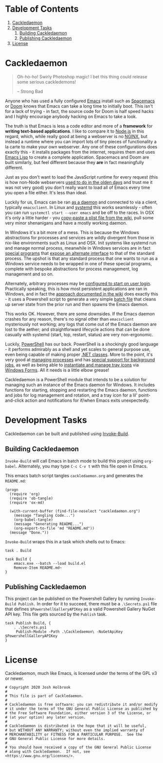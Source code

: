 
# Table of Contents

1.  [Cackledaemon](#org014b3fd)
2.  [Development Tasks](#orga549ef9)
    1.  [Building Cackledaemon](#org949092b)
    2.  [Publishing Cackledaemon](#org3ac1ee1)
3.  [License](#orgcfb4619)


<a id="org014b3fd"></a>

# Cackledaemon

> Oh-ho-ho! Swirly Photoshop magic! I bet this thing could release some serious
> cackledemons!
> 
> &#x2013; Strong Bad

Anyone who has used a fully configured [Emacs](https://www.gnu.org/software/emacs/) install such as [Spacemacs](https://www.spacemacs.org/) or [Doom](https://github.com/hlissner/doom-emacs)
knows that Emacs can take a long time to initially boot. This isn't for a lack
of trying - in fact, the source code for Doom is half speed hacks and I highly
encourage anybody hacking on Emacs to take a look.

The truth is that Emacs is less a code editor and more of a **framework** for
**writing text-based applications**. I like to compare it to [Node.js](https://nodejs.org) in this
regard, which, while really good at being a webserver is no [NGINX](https://www.nginx.com/), but instead a
runtime where you can import lots of tiny pieces of functionality a la carte to
make your own webserver. Any one of these configurations does exactly this - it
installs packages from the internet, requires them and uses [Emacs Lisp](https://www.gnu.org/software/emacs/manual/html_node/eintr/) to create
a complete application. Spacemacs and Doom are built similarly, but feel
different because they **are** in fact meaningfully different.

Just as you don't want to load the JavaScript runtime for every request (this is
how non-Node webservers [used to do in the olden days](https://en.wikipedia.org/wiki/Common_Gateway_Interface) and trust me it was not
very good) you don't really want to load all of Emacs every time you open a file
either. It's less than ideal.

Luckily for us, Emacs can be ran [as a daemon](https://www.emacswiki.org/emacs/EmacsAsDaemon) and connected to via a client,
typically `emacsclient`. In Linux and [systemd](https://www.freedesktop.org/wiki/Software/systemd/) this works seamlessly - often you
can run `systemctl start --user emacs` and be off to the races. In OSX it's only
a little harder - you [copy-paste a plist file from the wiki](https://www.emacswiki.org/emacs/EmacsAsDaemon#toc8), pull some very
minor shenanigans and have a mostly working daemon.

In Windows it's a bit more of a mess. This is because the Windows abstractions
for processes and services are wildly divergent from those in nix-like
environments such as Linux and OSX. Init systems like systemd run and manage
normal process, meanwhile in Windows services are in fact [special programs](https://docs.microsoft.com/en-us/dotnet/framework/windows-services/walkthrough-creating-a-windows-service-application-in-the-component-designer) that
[expose an alternate interface](https://docs.microsoft.com/en-us/dotnet/api/system.serviceprocess?view=netframework-4.8) to that of the standard process. The upshot is
that any standard process that one wants to run as a Windows service needs to be
wrapped in one of these special programs, complete with bespoke abstractions for
process management, log management and so on.

Alternately, arbitrary processes may be [configured to start on user login](https://support.microsoft.com/en-us/help/4026268/windows-10-change-startup-apps).
Practically speaking, this is how most persistent applications are ran in
Windows, and in fact the [approach documented in the wiki](https://www.emacswiki.org/emacs/EmacsMsWindowsIntegration#toc8) does exactly this - it
uses a Powershell script to generate a very simple [batch file](https://docs.microsoft.com/en-us/windows-server/administration/windows-commands/windows-commands) that cleans up
server state from the prior run and then spawns the Emacs daemon.

This works OK. However, there are some downsides. If the Emacs daemon crashes
for any reason, there's no signal other than `emacsclient` mysteriously not
working; any logs that come out of the Emacs daemon are lost to the aether; and
straightforward lifecycle actions that can be done casually with systemd (start,
top, restart, status) are very non-ergonomic.

Luckily, [PowerShell](https://docs.microsoft.com/en-us/powershell/scripting/overview) has our back. PowerShell is a shockingly good language - it
performs admirably as a shell and yet scales to general purpose use, even being
capable of making proper [.NET classes](https://docs.microsoft.com/en-us/powershell/module/microsoft.powershell.core/about/about_classes). More to the point, it's very good at
[managing processes](https://docs.microsoft.com/en-us/powershell/scripting/samples/managing-processes-with-process-cmdlets) and has [special support for background jobs](https://docs.microsoft.com/en-us/powershell/scripting/developer/cmdlet/background-jobs), as well as being
able to [instantiate and manage tray icons](https://docs.microsoft.com/en-us/dotnet/api/system.windows.forms.notifyicon) via [Windows Forms](https://docs.microsoft.com/en-us/dotnet/framework/winforms/). All it needs is a
little elbow grease!

Cackledaemon is a PowerShell module that intends to be a solution for managing
such an instance of the Emacs daemon for Windows. It includes functions for
starting, stopping and restarting the Emacs daemon, functions and jobs for log
management and rotation, and a tray icon for a lil' point-and-click action and
notifications for if/when Emacs exits unexpectedly.


<a id="orga549ef9"></a>

# Development Tasks

Cackledaemon can be built and published using [Invoke-Build](https://github.com/nightroman/Invoke-Build).


<a id="org949092b"></a>

## Building Cackledaemon

`Invoke-Build` will call Emacs in batch mode to build this project using
`org-babel`. Alternately, you may type `C-c C-v t` with this file open in Emacs.

This emacs batch script tangles `cackledaemon.org` and generates the `README.md`:

    (progn
      (require 'org)
      (require 'ob-tangle)
      (require 'ox-md)
    
      (with-current-buffer (find-file-noselect "cackledaemon.org")
        (message "Tangling Code...")
        (org-babel-tangle)
        (message "Generating README...")
        (org-export-to-file 'md "README.md"))
      (message "Done."))

`Invoke-Build` wraps this in a task which shells out to Emacs:

    task . Build
    
    task Build {
        emacs.exe --batch --load build.el
        Remove-Item README.md~
    }


<a id="org3ac1ee1"></a>

## Publishing Cackledaemon

This project can be published on the Powershell Gallery by running
`Invoke-Build Publish.` In order for it to succeed, there must be a
`.\Secrets.ps1` file that defines `$PowershellGalleryAPIKey` as a valid
Powershell Gallery NuGet API key. This file gets sourced by the `Publish` task.

    task Publish Build, {
        . .\Secrets.ps1
         Publish-Module -Path .\Cackledaemon\ -NuGetApiKey $PowershellGalleryAPIKey
    }


<a id="orgcfb4619"></a>

# License

Cackledaemon, much like Emacs, is licensed under the terms of the GPL v3 or
newer.

    # Copyright 2020 Josh Holbrook
    #
    # This file is part of Cackledaemon.
    #
    # Cackledaemon is free software: you can redistribute it and/or modify
    # it under the terms of the GNU General Public License as published by
    # the Free Software Foundation, either version 3 of the License, or
    # (at your option) any later version.
    #
    # Cackledaemon is distributed in the hope that it will be useful,
    # but WITHOUT ANY WARRANTY; without even the implied warranty of
    # MERCHANTABILITY or FITNESS FOR A PARTICULAR PURPOSE.  See the
    # GNU General Public License for more details.
    #
    # You should have received a copy of the GNU General Public License
    # along with Cackledaemon.  If not, see <https://www.gnu.org/licenses/>.

